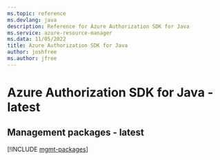 ```yaml
---
ms.topic: reference
ms.devlang: java
description: Reference for Azure Authorization SDK for Java
ms.service: azure-resource-manager
ms.data: 11/05/2022
title: Azure Authorization SDK for Java
author: joshfree
ms.author: jfree
---
```

# Azure Authorization SDK for Java - latest

## Management packages - latest
[!INCLUDE [mgmt-packages](authorization-mgmt-index.md)]